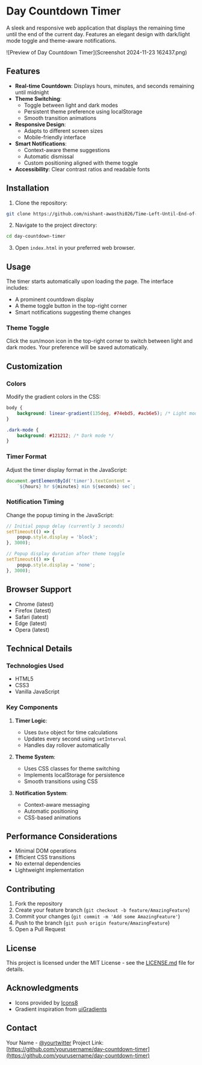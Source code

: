 # Day Countdown Timer

A sleek and responsive web application that displays the remaining time until the end of the current day. Features an elegant design with dark/light mode toggle and theme-aware notifications.

![Preview of Day Countdown Timer](Screenshot 2024-11-23 162437.png)

## Features

- **Real-time Countdown**: Displays hours, minutes, and seconds remaining until midnight
- **Theme Switching**: 
  - Toggle between light and dark modes
  - Persistent theme preference using localStorage
  - Smooth transition animations
- **Responsive Design**:
  - Adapts to different screen sizes
  - Mobile-friendly interface
- **Smart Notifications**:
  - Context-aware theme suggestions
  - Automatic dismissal
  - Custom positioning aligned with theme toggle
- **Accessibility**: Clear contrast ratios and readable fonts

## Installation

1. Clone the repository:
```bash
git clone https://github.com/nishant-awasthi026/Time-Left-Until-End-of-the-Day.git
```

2. Navigate to the project directory:
```bash
cd day-countdown-timer
```

3. Open `index.html` in your preferred web browser.

## Usage

The timer starts automatically upon loading the page. The interface includes:

- A prominent countdown display
- A theme toggle button in the top-right corner
- Smart notifications suggesting theme changes

### Theme Toggle

Click the sun/moon icon in the top-right corner to switch between light and dark modes. Your preference will be saved automatically.

## Customization

### Colors

Modify the gradient colors in the CSS:

```css
body {
    background: linear-gradient(135deg, #74ebd5, #acb6e5); /* Light mode */
}

.dark-mode {
    background: #121212; /* Dark mode */
}
```

### Timer Format

Adjust the timer display format in the JavaScript:

```javascript
document.getElementById('timer').textContent = 
    `${hours} hr ${minutes} min ${seconds} sec`;
```

### Notification Timing

Change the popup timing in the JavaScript:

```javascript
// Initial popup delay (currently 3 seconds)
setTimeout(() => {
    popup.style.display = 'block';
}, 3000);

// Popup display duration after theme toggle
setTimeout(() => {
    popup.style.display = 'none';
}, 3000);
```

## Browser Support

- Chrome (latest)
- Firefox (latest)
- Safari (latest)
- Edge (latest)
- Opera (latest)

## Technical Details

### Technologies Used

- HTML5
- CSS3
- Vanilla JavaScript

### Key Components

1. **Timer Logic**:
   - Uses `Date` object for time calculations
   - Updates every second using `setInterval`
   - Handles day rollover automatically

2. **Theme System**:
   - Uses CSS classes for theme switching
   - Implements localStorage for persistence
   - Smooth transitions using CSS

3. **Notification System**:
   - Context-aware messaging
   - Automatic positioning
   - CSS-based animations

## Performance Considerations

- Minimal DOM operations
- Efficient CSS transitions
- No external dependencies
- Lightweight implementation

## Contributing

1. Fork the repository
2. Create your feature branch (`git checkout -b feature/AmazingFeature`)
3. Commit your changes (`git commit -m 'Add some AmazingFeature'`)
4. Push to the branch (`git push origin feature/AmazingFeature`)
5. Open a Pull Request

## License

This project is licensed under the MIT License - see the [LICENSE.md](LICENSE.md) file for details.

## Acknowledgments

- Icons provided by [Icons8](https://icons8.com/)
- Gradient inspiration from [uiGradients](https://uigradients.com/)

## Contact

Your Name - [@yourtwitter](https://twitter.com/yourtwitter)
Project Link: [https://github.com/yourusername/day-countdown-timer](https://github.com/yourusername/day-countdown-timer)
